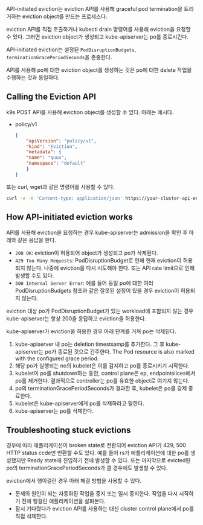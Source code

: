 API-initiated eviction는 eviction API를 사용해 graceful pod termination을 트리거하는 eviction object를 만드는 프로세스다.

eviction API를 직접 호출하거나 kubectl drain 명령어를 사용해 eviction을 요청할 수 있다. 그러면 eviction object가 생성되고 kube-apiserver는 po를 종료시킨다.

API-initiated eviction는 설정된 `PodDisruptionBudgets`, `terminationGracePeriodSeconds`을 존중한다.

API를 사용해 po에 대한 eviction object를 생성하는 것은 po에 대한 delete 작업을 수행하는 것과 동일하다.

## Calling the Eviction API
k9s POST API를 사용해 eviction object를 생성할 수 있다. 아래는 예시다.

- policy/v1
    ``` json
    {
        "apiVersion": "policy/v1",
        "kind": "Eviction",
        "metadata": {
        "name": "quux",
        "namespace": "default"
        }
    }
    ```

또는 curl, wget과 같은 명령어를 사용할 수 있다.
``` sh
curl -v -H 'Content-type: application/json' https://your-cluster-api-endpoint.example/api/v1/namespaces/default/pods/quux/eviction -d @eviction.json
```

## How API-initiated eviction works
API를 사용해 eviction을 요청하는 경우 kube-apiserver는 admission을 확인 후 아래와 같은 응답을 한다.
- `200 OK`: eviction이 허용되어 object가 생성되고 po가 삭제된다.
- `429 Too Many Requests`: PodDisruptionBudget로 인해 현재 eviction이 허용되지 않는다. 나중에 eviction을 다시 시도해야 한다. 또는 API rate limit으로 인해 발생할 수도 있다.
- `500 Internal Server Error`: 예를 들어 동일 po에 대한 여러 PodDisruptionBudgets 참조과 같은 잘못된 설정이 있을 경우 eviction이 허용되지 않는다.

eviction 대상 po가 PodDisruptionBudget가 있는 workload에 포함되지 않는 경우 kube-apiserver는 항상 200을 응답하고 eviction을 허용한다.

kube-apiserver가 eviction을 허용한 경우 아래 단계를 거쳐 po는 삭제된다.
1. kube-apiserver 내 po는 deletion timestsamp를 추가한다. 그 후 kube-apiserver는 po가 종료된 것으로 간주한다. The Pod resource is also marked with the configured grace period.
2. 해당 po가 실행되는 no의 kubelet은 이를 감지하고 po를 종료시키기 시작한다.
3. kubelet이 po를 shutdown하는 동안, control plane은 ep, endpointslices에서 po를 제거한다. 결과적으로 controller는 po를 유효한 object로 여기지 않는다.
4. po의 terminationGracePeriodSeconds가 경과한 후, kubelet은 po를 강제 종료한다.
5. kubelet은 kube-apiserver에게 po를 삭제하라고 말한다.
6. kube-apiserver는 po를 삭제한다.

## Troubleshooting stuck evictions
경우에 따라 애플리케이션이 broken state로 전환되어 eviction API가 429, 500 HTTP status ccde만 반환할 수도 있다. 예를 들어 rs가 애플리케이션에 대한 po를 생성했지만 Ready state에 진입하기 전에 발생할 수 있다. 또는 마지막으로 evicted된 po의 terminationGracePeriodSeconds가 클 경우에도 발생할 수 있다.

eviction에서 행이걸린 경우 아래 해결 방법을 사용할 수 있다.
- 문제의 원인이 되는 자동화된 작업을 중지 또는 일시 중지한다. 작업을 다시 시작하기 전에 행걸린 애플리케이션을 살펴본다.
- 잠시 기다렸다가 eviction API를 사용하는 대신 cluster control plane에서 po를 직접 삭제한다.